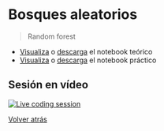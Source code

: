 # Bosques aleatorios

> Random forest

- [Visualiza][tutorial-visualize] o [descarga][tutorial-download] el notebook teórico
- [Visualiza][exercise-visualize] o [descarga][exercise-download] el notebook práctico

## Sesión en vídeo

[![Live coding session][youtube-image]][youtube-video]

[Volver atrás](../.)

<!-- LINKS -->

[tutorial-visualize]:random-forests.html
[tutorial-download]:random-forests.ipynb
[exercise-visualize]:exercise-random-forests.html
[exercise-download]:exercise-random-forests.ipynb
[youtube-image]:http://img.youtube.com/vi/wf8wjb30U7w/0.jpg
[youtube-video]:https://youtu.be/wf8wjb30U7w
